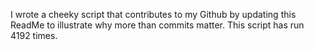 I wrote a cheeky script that contributes to my Github by updating this ReadMe to illustrate why more than commits matter. This script has run 4192 times.